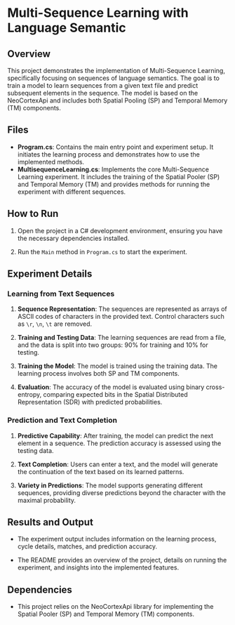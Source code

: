 # Multi-Sequence Learning with Language Semantic

## Overview

This project demonstrates the implementation of Multi-Sequence Learning, specifically focusing on sequences of language semantics. The goal is to train a model to learn sequences from a given text file and predict subsequent elements in the sequence. The model is based on the NeoCortexApi and includes both Spatial Pooling (SP) and Temporal Memory (TM) components.

## Files

- **Program.cs**: Contains the main entry point and experiment setup. It initiates the learning process and demonstrates how to use the implemented methods.
- **MultisequenceLearning.cs**: Implements the core Multi-Sequence Learning experiment. It includes the training of the Spatial Pooler (SP) and Temporal Memory (TM) and provides methods for running the experiment with different sequences.

## How to Run

1. Open the project in a C# development environment, ensuring you have the necessary dependencies installed.

2. Run the `Main` method in `Program.cs` to start the experiment.

## Experiment Details

### Learning from Text Sequences

1. **Sequence Representation**: The sequences are represented as arrays of ASCII codes of characters in the provided text. Control characters such as `\r`, `\n`, `\t` are removed.

2. **Training and Testing Data**: The learning sequences are read from a file, and the data is split into two groups: 90% for training and 10% for testing.

3. **Training the Model**: The model is trained using the training data. The learning process involves both SP and TM components.

4. **Evaluation**: The accuracy of the model is evaluated using binary cross-entropy, comparing expected bits in the Spatial Distributed Representation (SDR) with predicted probabilities.

### Prediction and Text Completion

1. **Predictive Capability**: After training, the model can predict the next element in a sequence. The prediction accuracy is assessed using the testing data.

2. **Text Completion**: Users can enter a text, and the model will generate the continuation of the text based on its learned patterns.

3. **Variety in Predictions**: The model supports generating different sequences, providing diverse predictions beyond the character with the maximal probability.

## Results and Output

- The experiment output includes information on the learning process, cycle details, matches, and prediction accuracy.

- The README provides an overview of the project, details on running the experiment, and insights into the implemented features.

## Dependencies

- This project relies on the NeoCortexApi library for implementing the Spatial Pooler (SP) and Temporal Memory (TM) components.




